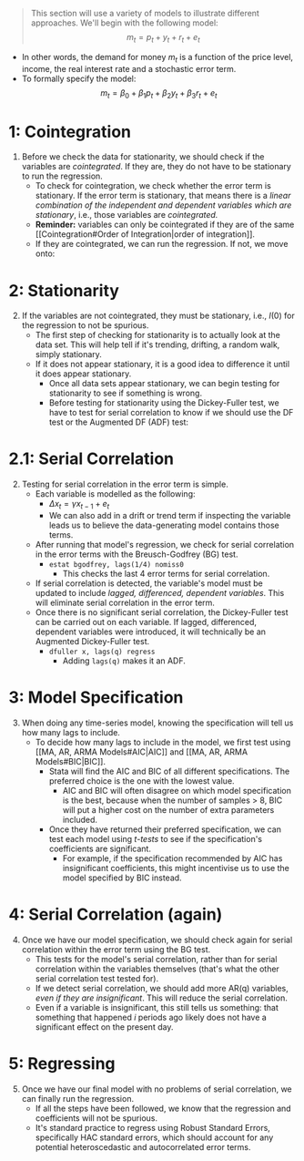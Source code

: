 >This section will use a variety of models to illustrate different approaches. We'll begin with the following model:
$$
m_{t}=p_{t}+y_{t}+r_{t}+e_{t}
$$
- In other words, the demand for money $m_{t}$ is a function of the price level, income, the real interest rate and a stochastic error term.
- To formally specify the model:
$$
m_{t}=\beta_{0}+ \beta_{1} p_{t}+\beta_{2}y_{t}+\beta_{3}r_{t}+e_{t}
$$
# 1: Cointegration
1. Before we check the data for stationarity, we should check if the variables are *cointegrated*. If they are, they do not have to be stationary to run the regression.
	- To check for cointegration, we check whether the error term is stationary. If the error term is stationary, that means there is a *linear combination of the independent and dependent variables which are stationary*, i.e., those variables are *cointegrated.*
	- **Reminder:** variables can only be cointegrated if they are of the same [[Cointegration#Order of Integration|order of integration]].
	- If they are cointegrated, we can run the regression. If not, we move onto:
# 2: Stationarity
2. If the variables are not cointegrated, they must be stationary, i.e., $I(0)$ for the regression to not be spurious.
	- The first step of checking for stationarity is to actually look at the data set. This will help tell if it's trending, drifting, a random walk, simply stationary.
	- If it does not appear stationary, it is a good idea to difference it until it does appear stationary.
		- Once all data sets appear stationary, we can begin testing for stationarity to see if something is wrong.
		- Before testing for stationarity using the Dickey-Fuller test, we have to test for serial correlation to know if we should use the DF test or the Augmented DF (ADF) test:
# 2.1: Serial Correlation
2. Testing for serial correlation in the error term is simple.
	- Each variable is modelled as the following:
		- $\Delta x_{t}=\gamma x_{t-1}+e_{t}$
		- We can also add in a drift or trend term if inspecting the variable leads us to believe the data-generating model contains those terms.
	- After running that model's regression, we check for serial correlation in the error terms with the Breusch-Godfrey (BG) test.
		- `estat bgodfrey, lags(1/4) nomiss0`
			- This checks the last 4 error terms for serial correlation.
	- If serial correlation is detected, the variable's model must be updated to include *lagged, differenced, dependent variables*. This will eliminate serial correlation in the error term.
	- Once there is no significant serial correlation, the Dickey-Fuller test can be carried out on each variable. If lagged, differenced, dependent variables were introduced, it will technically be an Augmented Dickey-Fuller test.
		- `dfuller x, lags(q) regress`
			- Adding `lags(q)` makes it an ADF.
# 3: Model Specification
3. When doing any time-series model, knowing the specification will tell us how many lags to include.
	- To decide how many lags to include in the model, we first test using [[MA, AR, ARMA Models#AIC|AIC]] and [[MA, AR, ARMA Models#BIC|BIC]].
		- Stata will find the AIC and BIC of all different specifications. The preferred choice is the one with the lowest value.
			- AIC and BIC will often disagree on which model specification is the best, because when the number of samples > 8, BIC will put a higher cost on the number of extra parameters included.
		- Once they have returned their preferred specification, we can test each model using *t-tests* to see if the specification's coefficients are significant.
			- For example, if the specification recommended by AIC has insignificant coefficients, this might incentivise us to use the model specified by BIC instead.
# 4: Serial Correlation (again)
4. Once we have our model specification, we should check again for serial correlation within the error term using the BG test.
	- This tests for the model's serial correlation, rather than for serial correlation within the variables themselves (that's what the other serial correlation test tested for).
	- If we detect serial correlation, we should add more AR(q) variables, *even if they are insignificant*. This will reduce the serial correlation.
	- Even if a variable is insignificant, this still tells us something: that something that happened $i$ periods ago likely does not have a significant effect on the present day.
# 5: Regressing
5. Once we have our final model with no problems of serial correlation, we can finally run the regression.
	- If all the steps have been followed, we know that the regression and coefficients will not be spurious.
	- It's standard practice to regress using Robust Standard Errors, specifically HAC standard errors, which should account for any potential heteroscedastic and autocorrelated error terms.